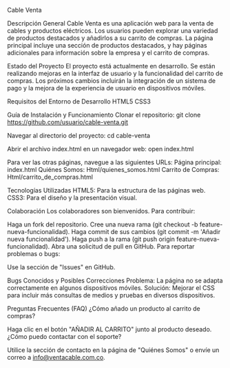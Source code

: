 Cable Venta

Descripción General
Cable Venta es una aplicación web para la venta de cables y productos eléctricos. 
Los usuarios pueden explorar una variedad de productos destacados y añadirlos a su carrito de compras. 
La página principal incluye una sección de productos destacados, y hay páginas adicionales para información sobre la empresa y el carrito de compras.

Estado del Proyecto
El proyecto está actualmente en desarrollo. Se están realizando mejoras en la interfaz de usuario y la funcionalidad del carrito de compras. 
Los próximos cambios incluirán la integración de un sistema de pago y la mejora de la experiencia de usuario en dispositivos móviles.

Requisitos del Entorno de Desarrollo
HTML5
CSS3

Guía de Instalación y Funcionamiento
Clonar el repositorio:
git clone https://github.com/usuario/cable-venta.git

Navegar al directorio del proyecto:
cd cable-venta

Abrir el archivo index.html en un navegador web:
open index.html

Para ver las otras páginas, navegue a las siguientes URLs:
Página principal: index.html
Quiénes Somos: Html/quienes_somos.html
Carrito de Compras: Html/carrito_de_compras.html

Tecnologías Utilizadas
HTML5: Para la estructura de las páginas web.
CSS3: Para el diseño y la presentación visual.

Colaboración
Los colaboradores son bienvenidos. Para contribuir:

Haga un fork del repositorio.
Cree una nueva rama (git checkout -b feature-nueva-funcionalidad).
Haga commit de sus cambios (git commit -m 'Añadir nueva funcionalidad').
Haga push a la rama (git push origin feature-nueva-funcionalidad).
Abra una solicitud de pull en GitHub.
Para reportar problemas o bugs:

Use la sección de "Issues" en GitHub.

Bugs Conocidos y Posibles Correcciones
Problema: La página no se adapta correctamente en algunos dispositivos móviles.
Solución: Mejorar el CSS para incluir más consultas de medios y pruebas en diversos dispositivos. 

Preguntas Frecuentes (FAQ)
¿Cómo añado un producto al carrito de compras?

Haga clic en el botón "AÑADIR AL CARRITO" junto al producto deseado.
¿Cómo puedo contactar con el soporte?

Utilice la sección de contacto en la página de "Quiénes Somos" o envíe un correo a info@ventacable.com.co.

